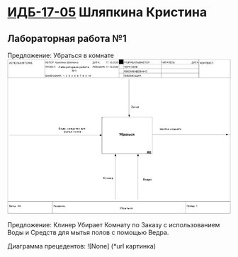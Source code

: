 # [ИДБ-17-05](https://github.com/stankin/design-part-1/wiki/list-idb-17-05) Шляпкина Кристина
## Лабораторная работа №1

Предложение: Убраться в комнате
![none](https://github.com/kristyashh/kristyashh.github.io/blob/master/Lab1/model.jpg)

Предложение: Клинер Убирает Комнату по Заказу с использованием Воды и Средств для мытья полов с помощью Ведра.

Диаграмма прецедентов: 
![None] (*url картинка)
